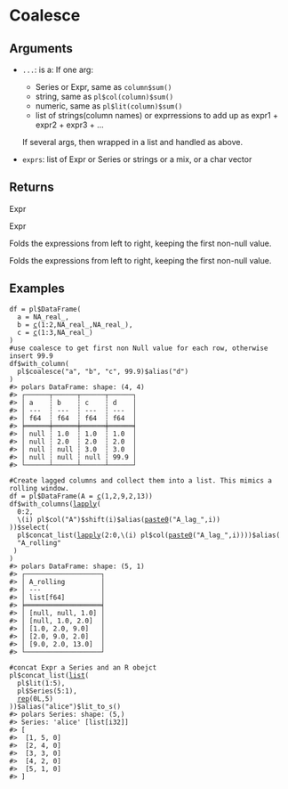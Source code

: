 # Coalesce

## Arguments

- `...`: is a: If one arg:
    
     * Series or Expr, same as `column$sum()`
     * string, same as `pl$col(column)$sum()`
     * numeric, same as `pl$lit(column)$sum()`
     * list of strings(column names) or exprressions to add up as expr1 + expr2 + expr3 + ...
    
    If several args, then wrapped in a list and handled as above.
- `exprs`: list of Expr or Series or strings or a mix, or a char vector

## Returns

Expr

Expr

Folds the expressions from left to right, keeping the first non-null value.

Folds the expressions from left to right, keeping the first non-null value.

## Examples

<pre class='r-example'><code><span class='r-in'><span><span class='va'>df</span> <span class='op'>=</span> <span class='va'>pl</span><span class='op'>$</span><span class='fu'>DataFrame</span><span class='op'>(</span></span></span>
<span class='r-in'><span>  a <span class='op'>=</span> <span class='cn'>NA_real_</span>,</span></span>
<span class='r-in'><span>  b <span class='op'>=</span> <span class='fu'><a href='https://rdrr.io/r/base/c.html'>c</a></span><span class='op'>(</span><span class='fl'>1</span><span class='op'>:</span><span class='fl'>2</span>,<span class='cn'>NA_real_</span>,<span class='cn'>NA_real_</span><span class='op'>)</span>,</span></span>
<span class='r-in'><span>  c <span class='op'>=</span> <span class='fu'><a href='https://rdrr.io/r/base/c.html'>c</a></span><span class='op'>(</span><span class='fl'>1</span><span class='op'>:</span><span class='fl'>3</span>,<span class='cn'>NA_real_</span><span class='op'>)</span></span></span>
<span class='r-in'><span><span class='op'>)</span></span></span>
<span class='r-in'><span><span class='co'>#use coalesce to get first non Null value for each row, otherwise insert 99.9</span></span></span>
<span class='r-in'><span><span class='va'>df</span><span class='op'>$</span><span class='fu'>with_column</span><span class='op'>(</span></span></span>
<span class='r-in'><span>  <span class='va'>pl</span><span class='op'>$</span><span class='fu'>coalesce</span><span class='op'>(</span><span class='st'>"a"</span>, <span class='st'>"b"</span>, <span class='st'>"c"</span>, <span class='fl'>99.9</span><span class='op'>)</span><span class='op'>$</span><span class='fu'>alias</span><span class='op'>(</span><span class='st'>"d"</span><span class='op'>)</span></span></span>
<span class='r-in'><span><span class='op'>)</span></span></span>
<span class='r-out co'><span class='r-pr'>#&gt;</span> polars DataFrame: shape: (4, 4)</span>
<span class='r-out co'><span class='r-pr'>#&gt;</span> ┌──────┬──────┬──────┬──────┐</span>
<span class='r-out co'><span class='r-pr'>#&gt;</span> │ a    ┆ b    ┆ c    ┆ d    │</span>
<span class='r-out co'><span class='r-pr'>#&gt;</span> │ ---  ┆ ---  ┆ ---  ┆ ---  │</span>
<span class='r-out co'><span class='r-pr'>#&gt;</span> │ f64  ┆ f64  ┆ f64  ┆ f64  │</span>
<span class='r-out co'><span class='r-pr'>#&gt;</span> ╞══════╪══════╪══════╪══════╡</span>
<span class='r-out co'><span class='r-pr'>#&gt;</span> │ null ┆ 1.0  ┆ 1.0  ┆ 1.0  │</span>
<span class='r-out co'><span class='r-pr'>#&gt;</span> │ null ┆ 2.0  ┆ 2.0  ┆ 2.0  │</span>
<span class='r-out co'><span class='r-pr'>#&gt;</span> │ null ┆ null ┆ 3.0  ┆ 3.0  │</span>
<span class='r-out co'><span class='r-pr'>#&gt;</span> │ null ┆ null ┆ null ┆ 99.9 │</span>
<span class='r-out co'><span class='r-pr'>#&gt;</span> └──────┴──────┴──────┴──────┘</span>
<span class='r-in'><span></span></span>
<span class='r-in'><span><span class='co'>#Create lagged columns and collect them into a list. This mimics a rolling window.</span></span></span>
<span class='r-in'><span><span class='va'>df</span> <span class='op'>=</span> <span class='va'>pl</span><span class='op'>$</span><span class='fu'>DataFrame</span><span class='op'>(</span>A <span class='op'>=</span> <span class='fu'><a href='https://rdrr.io/r/base/c.html'>c</a></span><span class='op'>(</span><span class='fl'>1</span>,<span class='fl'>2</span>,<span class='fl'>9</span>,<span class='fl'>2</span>,<span class='fl'>13</span><span class='op'>)</span><span class='op'>)</span></span></span>
<span class='r-in'><span><span class='va'>df</span><span class='op'>$</span><span class='fu'>with_columns</span><span class='op'>(</span><span class='fu'><a href='https://rdrr.io/r/base/lapply.html'>lapply</a></span><span class='op'>(</span></span></span>
<span class='r-in'><span>  <span class='fl'>0</span><span class='op'>:</span><span class='fl'>2</span>,</span></span>
<span class='r-in'><span>  \<span class='op'>(</span><span class='va'>i</span><span class='op'>)</span> <span class='va'>pl</span><span class='op'>$</span><span class='fu'>col</span><span class='op'>(</span><span class='st'>"A"</span><span class='op'>)</span><span class='op'>$</span><span class='fu'>shift</span><span class='op'>(</span><span class='va'>i</span><span class='op'>)</span><span class='op'>$</span><span class='fu'>alias</span><span class='op'>(</span><span class='fu'><a href='https://rdrr.io/r/base/paste.html'>paste0</a></span><span class='op'>(</span><span class='st'>"A_lag_"</span>,<span class='va'>i</span><span class='op'>)</span><span class='op'>)</span></span></span>
<span class='r-in'><span><span class='op'>)</span><span class='op'>)</span><span class='op'>$</span><span class='fu'>select</span><span class='op'>(</span></span></span>
<span class='r-in'><span>  <span class='va'>pl</span><span class='op'>$</span><span class='fu'>concat_list</span><span class='op'>(</span><span class='fu'><a href='https://rdrr.io/r/base/lapply.html'>lapply</a></span><span class='op'>(</span><span class='fl'>2</span><span class='op'>:</span><span class='fl'>0</span>,\<span class='op'>(</span><span class='va'>i</span><span class='op'>)</span> <span class='va'>pl</span><span class='op'>$</span><span class='fu'>col</span><span class='op'>(</span><span class='fu'><a href='https://rdrr.io/r/base/paste.html'>paste0</a></span><span class='op'>(</span><span class='st'>"A_lag_"</span>,<span class='va'>i</span><span class='op'>)</span><span class='op'>)</span><span class='op'>)</span><span class='op'>)</span><span class='op'>$</span><span class='fu'>alias</span><span class='op'>(</span></span></span>
<span class='r-in'><span>  <span class='st'>"A_rolling"</span></span></span>
<span class='r-in'><span> <span class='op'>)</span></span></span>
<span class='r-in'><span><span class='op'>)</span></span></span>
<span class='r-out co'><span class='r-pr'>#&gt;</span> polars DataFrame: shape: (5, 1)</span>
<span class='r-out co'><span class='r-pr'>#&gt;</span> ┌───────────────────┐</span>
<span class='r-out co'><span class='r-pr'>#&gt;</span> │ A_rolling         │</span>
<span class='r-out co'><span class='r-pr'>#&gt;</span> │ ---               │</span>
<span class='r-out co'><span class='r-pr'>#&gt;</span> │ list[f64]         │</span>
<span class='r-out co'><span class='r-pr'>#&gt;</span> ╞═══════════════════╡</span>
<span class='r-out co'><span class='r-pr'>#&gt;</span> │ [null, null, 1.0] │</span>
<span class='r-out co'><span class='r-pr'>#&gt;</span> │ [null, 1.0, 2.0]  │</span>
<span class='r-out co'><span class='r-pr'>#&gt;</span> │ [1.0, 2.0, 9.0]   │</span>
<span class='r-out co'><span class='r-pr'>#&gt;</span> │ [2.0, 9.0, 2.0]   │</span>
<span class='r-out co'><span class='r-pr'>#&gt;</span> │ [9.0, 2.0, 13.0]  │</span>
<span class='r-out co'><span class='r-pr'>#&gt;</span> └───────────────────┘</span>
<span class='r-in'><span></span></span>
<span class='r-in'><span><span class='co'>#concat Expr a Series and an R obejct</span></span></span>
<span class='r-in'><span><span class='va'>pl</span><span class='op'>$</span><span class='fu'>concat_list</span><span class='op'>(</span><span class='fu'><a href='https://rdrr.io/r/base/list.html'>list</a></span><span class='op'>(</span></span></span>
<span class='r-in'><span>  <span class='va'>pl</span><span class='op'>$</span><span class='fu'>lit</span><span class='op'>(</span><span class='fl'>1</span><span class='op'>:</span><span class='fl'>5</span><span class='op'>)</span>,</span></span>
<span class='r-in'><span>  <span class='va'>pl</span><span class='op'>$</span><span class='fu'>Series</span><span class='op'>(</span><span class='fl'>5</span><span class='op'>:</span><span class='fl'>1</span><span class='op'>)</span>,</span></span>
<span class='r-in'><span>  <span class='fu'><a href='https://rdrr.io/r/base/rep.html'>rep</a></span><span class='op'>(</span><span class='fl'>0L</span>,<span class='fl'>5</span><span class='op'>)</span></span></span>
<span class='r-in'><span><span class='op'>)</span><span class='op'>)</span><span class='op'>$</span><span class='fu'>alias</span><span class='op'>(</span><span class='st'>"alice"</span><span class='op'>)</span><span class='op'>$</span><span class='fu'>lit_to_s</span><span class='op'>(</span><span class='op'>)</span></span></span>
<span class='r-out co'><span class='r-pr'>#&gt;</span> polars Series: shape: (5,)</span>
<span class='r-out co'><span class='r-pr'>#&gt;</span> Series: 'alice' [list[i32]]</span>
<span class='r-out co'><span class='r-pr'>#&gt;</span> [</span>
<span class='r-out co'><span class='r-pr'>#&gt;</span> 	[1, 5, 0]</span>
<span class='r-out co'><span class='r-pr'>#&gt;</span> 	[2, 4, 0]</span>
<span class='r-out co'><span class='r-pr'>#&gt;</span> 	[3, 3, 0]</span>
<span class='r-out co'><span class='r-pr'>#&gt;</span> 	[4, 2, 0]</span>
<span class='r-out co'><span class='r-pr'>#&gt;</span> 	[5, 1, 0]</span>
<span class='r-out co'><span class='r-pr'>#&gt;</span> ]</span>
 </code></pre>